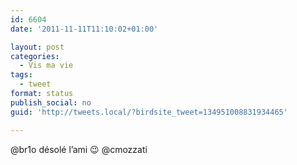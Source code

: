 ```yaml
---
id: 6604
date: '2011-11-11T11:10:02+01:00'

layout: post
categories:
  - Vis ma vie
tags:
  - tweet
format: status
publish_social: no
guid: 'http://tweets.local/?birdsite_tweet=134951008831934465'

---
```


@br1o désolé l’ami 😉 @cmozzati